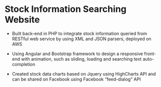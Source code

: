 # Stock Information Searching Website
* Built back-end in PHP to integrate stock information queried from RESTful web service by using XML and JSON parsers, deployed on AWS

* Using Angular and Bootstrap framework to design a responsive front-end with animation, such as sliding, loading and searching text auto-completion

* Created stock data charts based on Jquery using HighCharts API and can be shared on Facebook using Facebook “feed-dialog” API
